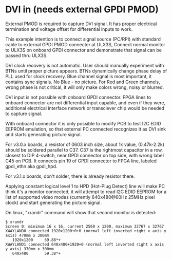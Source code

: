 # DVI in (needs external GPDI PMOD)

External PMOD is required to capture DVI signal.
It has proper electrical termination and voltage offset
for differential inputs to work.

This example intention is to connect signal source (PC/RPI)
with standard cable to external GPDI PMOD connecter at ULX3S,
Connect normal monitor to ULX3S on onboard GPDI connector and
demonstrate that signal can be passed thru ULX3S.

DVI clock recovery is not automatic. User should
manually experiment with BTNs until proper picture appears.
BTNs dynamically change phase delay of PLL used for clock recovery.
Blue channel signal is most important, it contains sync signals.
No Blue - no picture. For Red and Green channels, wrong phase
is not critical, it will only make colors wrong, noisy or blurred.

DVI input is not possible with onboard GPDI connector.
FPGA lines to onboard connector are not differential input capable,
and even if they were, additional electrical interface
network or transciever chip would be needed to capture signal.

With onboard connector it is only possible to modify PCB
to test I2C EDID EEPROM emulation, so that external PC connected
recognizes it as DVI sink and starts generating picture signal.

For v3.0.x boards, a resistor of 0603 inch size, about 1k value,
(0.47k-2.2k) should be soldered parallel to C37. C37 is the rightmost
capacitor in a row, closest to DIP 4-switch, near GPDI connector on
top side, with wrong label C45 on PCB. It connects pin 19 of GPDI
connector to FPGA line, labeled gpdi_ethn aka gpdi_hpd.

For v3.1.x boards, don't solder, there is already resistor there.

Applying constant logical level 1 to HPD (Hot-Plug Detect) line will
make PC think it's a monitor connected, it will attempt to read I2C EDID
EEPROM for a list of supported video modes (currently 640x480@60Hz 25MHz
pixel clock) and start generating the picture signal.

On linux, "xrandr" command will show that second monitor is detected:

    $ xrandr
    Screen 0: minimum 16 x 16, current 2560 x 1200, maximum 32767 x 32767
    XWAYLAND0 connected 1920x1200+0+0 (normal left inverted right x axis y axis) 470mm x 300mm
       1920x1200     59.88*+
    XWAYLAND1 connected 640x480+1920+0 (normal left inverted right x axis y axis) 370mm x 300mm
       640x480       59.38*+
